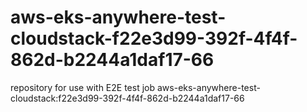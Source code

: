 # aws-eks-anywhere-test-cloudstack-f22e3d99-392f-4f4f-862d-b2244a1daf17-66
repository for use with E2E test job aws-eks-anywhere-test-cloudstack:f22e3d99-392f-4f4f-862d-b2244a1daf17-66
